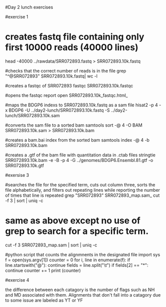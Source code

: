 #Day 2 lunch exercises

#exercise 1

# creates fastq file containing only first 10000 reads (40000 lines)
head -40000 ../rawdata/SRR072893.fastq > SRR072893.10k.fastq

#checks that the correct number of reads is in the file
grep "^@SRR072893" SRR072893.10k.fastq| wc -l 

#creates a fastqc of SRR072893
fastqc SRR072893.10k.fastqc

#opens the fastqc report
open SRR072893.10k_fastqc.html_

#maps the BDGP6 indexs to SRR072893.10k.fastq as a sam file
hisat2 -p 4 -x BDGP6 -U ../day2-lunch/SRR072893.10k.fastq -S ../day2-lunch/SRR072893.10k.sam

#converts the sam file to a sorted bam
samtools sort -@ 4 -O BAM SRR072893.10k.sam > SRR072893.10k.bam 

#creates a bam.bai index from the sorted bam
samtools index -@ 4 -b SRR072893.10k.bam

#creates a .gtf of the bam file with quantitation data in .ctab files
stringtie SRR072893.10k.bam -e -B -p 4 -G ../genomes/BDGP6.Ensembl.81.gtf -o SRR072893.10k.gtf

#exersise 3

#searches the file for the specified term, cuts out column three, sorts the file alphabetically, and filters out repeating lines while reporting the number of times that line is repeated
grep "SRR072893" SRR072893_map.sam_ cut -f 3 | sort | uniq -c

# same as  above except no use of grep to search for a specific term.
cut -f 3 SRR072893_map.sam | sort | uniq -c

#python script that counts the alignmnents in the designated file
import sys
f = open(sys.argv[1])
counter = 0
for i, line in enumerate(f):
   if line.startswith("@"):
       continue
   fields = line.split("\t")
   if fields[2] == "*":
       continue
   counter += 1
print (counter)

#exercise 4

the difference between each catagory is the number of flags such as NH and MD associated with them. Alignments that don't fall into a catagory due to some issue are labeled as YT or YF


